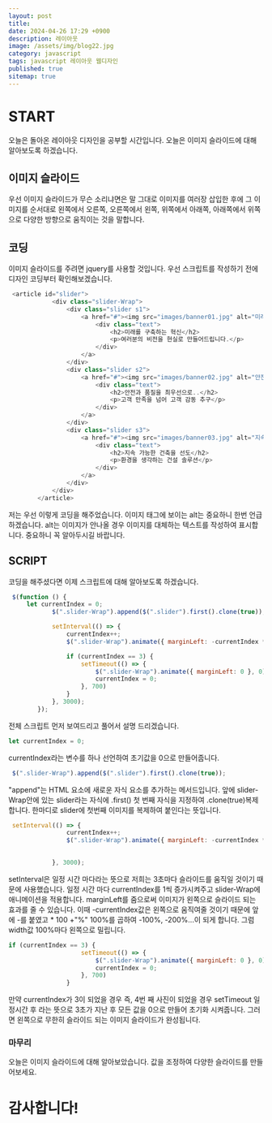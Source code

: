 ```yaml
---
layout: post
title: 
date: 2024-04-26 17:29 +0900
description: 레이아웃
image: /assets/img/blog22.jpg
category: javascript 
tags: javascript 레이아웃 웹디자인
published: true
sitemap: true
---
```

# START
오늘은 돌아온 레이아웃 디자인을 공부할 시간입니다. 오늘은 이미지 슬라이드에 대해 알아보도록 하겠습니다.

## 이미지 슬라이드
우선 이미지 슬라이드가 무슨 소리냐면은 말 그대로 이미지를 여러장 삽입한 후에 그 이미지를 순서대로 왼쪽에서 오른쪽, 오른쪽에서 왼쪽, 위쪽에서 아래쪽, 아래쪽에서 위쪽으로 다양한 방향으로 움직이는 것을 말합니다. 

## 코딩
이미지 슬라이드를 주려면 jquery를 사용할 것입니다. 우선 스크립트를 작성하기 전에 디자인 코딩부터 확인해보겠습니다.

````javascript
 <article id="slider">
            <div class="slider-Wrap">
                <div class="slider s1">
                    <a href="#"><img src="images/banner01.jpg" alt="미래를 구축하는 혁신">
                        <div class="text">
                            <h2>미래를 구축하는 혁신</h2>
                            <p>여러분의 비전을 현실로 만들어드립니다.</p>
                        </div>
                    </a>
                </div>
                <div class="slider s2">
                    <a href="#"><img src="images/banner02.jpg" alt="안전과 품질을 최우선으로..">
                        <div class="text">
                            <h2>안전과 품질을 최우선으로..</h2>
                            <p>고객 만족을 넘어 고객 감동 추구</p>
                        </div>
                    </a>
                </div>
                <div class="slider s3">
                    <a href="#"><img src="images/banner03.jpg" alt="지속 가능한 건축을 선도">
                        <div class="text">
                            <h2>지속 가능한 건축을 선도</h2>
                            <p>환경을 생각하는 건설 솔루션</p>
                        </div>
                    </a>
                </div>
            </div>
        </article>
````
저는 우선 이렇게 코딩을 해주었습니다.
이미지 태그에 보이는 alt는 중요하니 한번 언급하겠습니다. alt는 이미지가 안나올 경우 이미지를 대체하는 텍스트를 작성하여 표시합니다. 중요하니 꼭 알아두시길 바랍니다.

## SCRIPT
코딩을 해주셨다면 이제 스크립트에 대해 알아보도록 하겠습니다.
````javascript
 $(function () {
     let currentIndex = 0;
            $(".slider-Wrap").append($(".slider").first().clone(true));

            setInterval(() => {
                currentIndex++;
                $(".slider-Wrap").animate({ marginLeft: -currentIndex * 100 + "%" }, 600)

                if (currentIndex == 3) {
                    setTimeout(() => {
                        $(".slider-Wrap").animate({ marginLeft: 0 }, 0);
                        currentIndex = 0;
                    }, 700)
                }
            }, 3000);
        });
````
전체 스크립트 먼저 보여드리고 풀어서 설명 드리겠습니다.

````javascript
let currentIndex = 0;
````
currentIndex라는 변수를 하나 선언하여 초기값을 0으로 만들어줍니다.


````javascript
 $(".slider-Wrap").append($(".slider").first().clone(true));
````
 "append"는 HTML 요소에 새로운 자식 요소를 추가하는 메서드입니다. 앞에 slider-Wrap안에 있는 slider라는 자식에 .first() 첫 번째 자식을 지정하여 .clone(true)복제합니다. 한마디로 slider에 첫번째 이미지를 복제하여 붙인다는 뜻입니다.


````javascript
 setInterval(() => {
                currentIndex++;
                $(".slider-Wrap").animate({ marginLeft: -currentIndex * 100 + "%" }, 600)

                
            }, 3000);
````
setInterval은 일정 시간 마다라는 뜻으로 저희는 3초마다 슬라이드를 움직일 것이기 때문에 사용했습니다. 일정 시간 마다 currentIndex를 1씩 증가시켜주고 slider-Wrap에 애니메이션을 적용합니다. marginLeft를 줌으로써 이미지가 왼쪽으로 슬라이드 되는 효과를 줄 수 있습니다. 이때  -currentIndex값은 왼쪽으로 움직여줄 것이기 때문에 앞에 -를 붙였고 * 100 +"%" 100%를 곱하여 -100%, -200%...이 되게 합니다. 그럼 width값 100%마다 왼쪽으로 밀립니다.
````javascript
if (currentIndex == 3) {
                    setTimeout(() => {
                        $(".slider-Wrap").animate({ marginLeft: 0 }, 0);
                        currentIndex = 0;
                    }, 700)
                }
````
만약 currentIndex가 3이 되었을 경우 즉, 4번 째 사진이 되었을 경우 setTimeout 일정시간 후 라는 뜻으로 3초가 지난 후 모든 값을 0으로 만들어 초기화 시켜줍니다. 그러면 왼쪽으로 무한히 슬라이드 되는 이미지 슬라이드가 완성됩니다.

### 마무리
오늘은 이미지 슬라이드에 대해 알아보았습니다. 값을 조정하여 다양한 슬라이드를 만들어보세요.

# 감사합니다!
